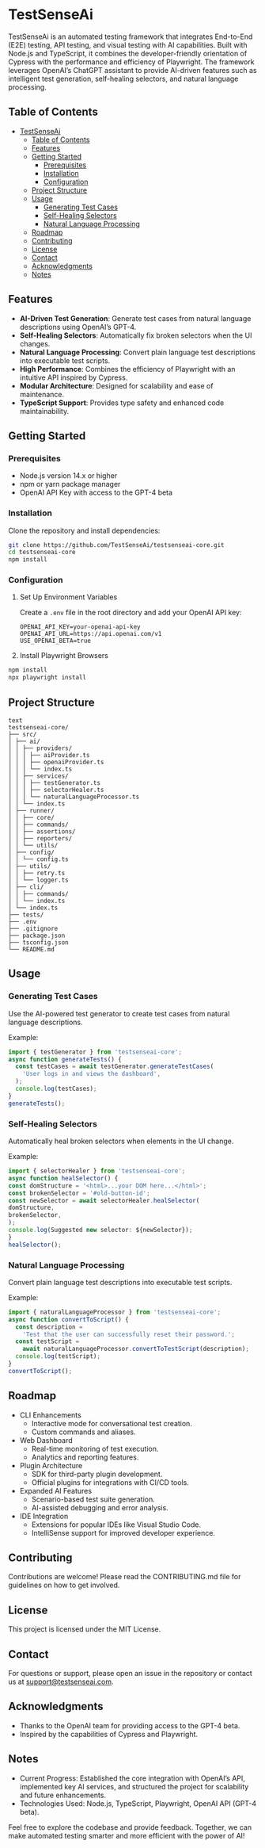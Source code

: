 # TestSenseAi

TestSenseAi is an automated testing framework that integrates End-to-End (E2E) testing, API testing, and visual testing with AI capabilities. Built with Node.js and TypeScript, it combines the developer-friendly orientation of Cypress with the performance and efficiency of Playwright. The framework leverages OpenAI’s ChatGPT assistant to provide AI-driven features such as intelligent test generation, self-healing selectors, and natural language processing.

## Table of Contents

- [TestSenseAi](#testsenseai)
  - [Table of Contents](#table-of-contents)
  - [Features](#features)
  - [Getting Started](#getting-started)
    - [Prerequisites](#prerequisites)
    - [Installation](#installation)
    - [Configuration](#configuration)
  - [Project Structure](#project-structure)
  - [Usage](#usage)
    - [Generating Test Cases](#generating-test-cases)
    - [Self-Healing Selectors](#self-healing-selectors)
    - [Natural Language Processing](#natural-language-processing)
  - [Roadmap](#roadmap)
  - [Contributing](#contributing)
  - [License](#license)
  - [Contact](#contact)
  - [Acknowledgments](#acknowledgments)
  - [Notes](#notes)

## Features

- **AI-Driven Test Generation**: Generate test cases from natural language descriptions using OpenAI’s GPT-4.
- **Self-Healing Selectors**: Automatically fix broken selectors when the UI changes.
- **Natural Language Processing**: Convert plain language test descriptions into executable test scripts.
- **High Performance**: Combines the efficiency of Playwright with an intuitive API inspired by Cypress.
- **Modular Architecture**: Designed for scalability and ease of maintenance.
- **TypeScript Support**: Provides type safety and enhanced code maintainability.

## Getting Started

### Prerequisites

- Node.js version 14.x or higher
- npm or yarn package manager
- OpenAI API Key with access to the GPT-4 beta

### Installation

Clone the repository and install dependencies:

```bash
git clone https://github.com/TestSenseAi/testsenseai-core.git
cd testsenseai-core
npm install
```

### Configuration

1. Set Up Environment Variables

   Create a `.env` file in the root directory and add your OpenAI API key:

   ```text
   OPENAI_API_KEY=your-openai-api-key
   OPENAI_API_URL=https://api.openai.com/v1
   USE_OPENAI_BETA=true
   ```

2. Install Playwright Browsers

```bash
npm install
npx playwright install
```

## Project Structure

```text
text
testsenseai-core/
├── src/
│ ├── ai/
│ │ ├── providers/
│ │ │ ├── aiProvider.ts
│ │ │ ├── openaiProvider.ts
│ │ │ └── index.ts
│ │ ├── services/
│ │ │ ├── testGenerator.ts
│ │ │ ├── selectorHealer.ts
│ │ │ └── naturalLanguageProcessor.ts
│ │ └── index.ts
│ ├── runner/
│ │ ├── core/
│ │ ├── commands/
│ │ ├── assertions/
│ │ ├── reporters/
│ │ └── utils/
│ ├── config/
│ │ └── config.ts
│ ├── utils/
│ │ ├── retry.ts
│ │ └── logger.ts
│ ├── cli/
│ │ ├── commands/
│ │ └── index.ts
│ └── index.ts
├── tests/
├── .env
├── .gitignore
├── package.json
├── tsconfig.json
└── README.md
```

## Usage

### Generating Test Cases

Use the AI-powered test generator to create test cases from natural language descriptions.

Example:

```typescript
import { testGenerator } from 'testsenseai-core';
async function generateTests() {
  const testCases = await testGenerator.generateTestCases(
    'User logs in and views the dashboard',
  );
  console.log(testCases);
}
generateTests();
```

### Self-Healing Selectors

Automatically heal broken selectors when elements in the UI change.

Example:

```typescript
import { selectorHealer } from 'testsenseai-core';
async function healSelector() {
const domStructure = '<html>...your DOM here...</html>';
const brokenSelector = '#old-button-id';
const newSelector = await selectorHealer.healSelector(
domStructure,
brokenSelector,
);
console.log(Suggested new selector: ${newSelector});
}
healSelector();
```

### Natural Language Processing

Convert plain language test descriptions into executable test scripts.

Example:

```typescript
import { naturalLanguageProcessor } from 'testsenseai-core';
async function convertToScript() {
  const description =
    'Test that the user can successfully reset their password.';
  const testScript =
    await naturalLanguageProcessor.convertToTestScript(description);
  console.log(testScript);
}
convertToScript();
```

## Roadmap

- CLI Enhancements
  - Interactive mode for conversational test creation.
  - Custom commands and aliases.
- Web Dashboard
  - Real-time monitoring of test execution.
  - Analytics and reporting features.
- Plugin Architecture
  - SDK for third-party plugin development.
  - Official plugins for integrations with CI/CD tools.
- Expanded AI Features
  - Scenario-based test suite generation.
  - AI-assisted debugging and error analysis.
- IDE Integration
  - Extensions for popular IDEs like Visual Studio Code.
  - IntelliSense support for improved developer experience.

## Contributing

Contributions are welcome! Please read the CONTRIBUTING.md file for guidelines on how to get involved.

## License

This project is licensed under the MIT License.

## Contact

For questions or support, please open an issue in the repository or contact us at <support@testsenseai.com>.

## Acknowledgments

- Thanks to the OpenAI team for providing access to the GPT-4 beta.
- Inspired by the capabilities of Cypress and Playwright.

## Notes

- Current Progress: Established the core integration with OpenAI’s API, implemented key AI services, and structured the project for scalability and future enhancements.
- Technologies Used: Node.js, TypeScript, Playwright, OpenAI API (GPT-4 beta).

Feel free to explore the codebase and provide feedback. Together, we can make automated testing smarter and more efficient with the power of AI!
